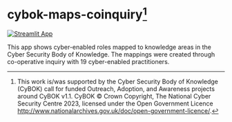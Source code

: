 # cybok-maps-coinquiry[^1]

[![Streamlit App](https://static.streamlit.io/badges/streamlit_badge_black_white.svg)](https://cybok-maps-coinquiry.streamlit.app/)

This app shows cyber-enabled roles mapped to knowledge areas in the Cyber Security Body of Knowledge. The mappings were created through co-operative inquiry with 19 cyber-enabled practitioners.

[^1]: This work is/was supported by the Cyber Security Body of Knowledge (CyBOK) call for funded Outreach, Adoption, and Awareness projects around CyBOK v1.1. CyBOK © Crown Copyright, The National Cyber Security Centre 2023, licensed under the Open Government Licence http://www.nationalarchives.gov.uk/doc/open-government-licence/.
